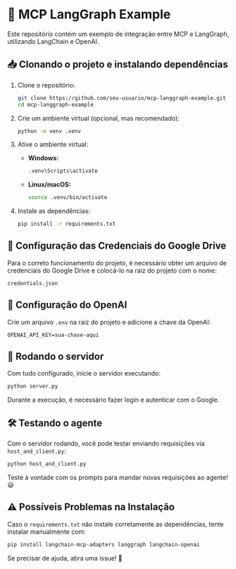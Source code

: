 # 📌 MCP LangGraph Example

Este repositório contém um exemplo de integração entre MCP e LangGraph, utilizando LangChain e OpenAI.

## 📥 Clonando o projeto e instalando dependências

1. Clone o repositório:
   ```sh
   git clone https://github.com/seu-usuario/mcp-langgraph-example.git
   cd mcp-langgraph-example
   ```

2. Crie um ambiente virtual (opcional, mas recomendado):
   ```sh
   python -m venv .venv
   ```

3. Ative o ambiente virtual:
   - **Windows:**
     ```sh
     .venv\Scripts\activate
     ```
   - **Linux/macOS:**
     ```sh
     source .venv/bin/activate
     ```

4. Instale as dependências:
   ```sh
   pip install -r requirements.txt
   ```

## 📄 Configuração das Credenciais do Google Drive

Para o correto funcionamento do projeto, é necessário obter um arquivo de credenciais do Google Drive e colocá-lo na raiz do projeto com o nome:

```
credentials.json
```

## 🔑 Configuração do OpenAI

Crie um arquivo `.env` na raiz do projeto e adicione a chave da OpenAI:

```
OPENAI_API_KEY=sua-chave-aqui
```

## 🚀 Rodando o servidor

Com tudo configurado, inicie o servidor executando:

```sh
python server.py
```

Durante a execução, é necessário fazer login e autenticar com o Google.

## 🛠 Testando o agente

Com o servidor rodando, você pode testar enviando requisições via `host_and_client.py`:

```sh
python host_and_client.py
```

Teste à vontade com os prompts para mandar novas requisições ao agente! 😃

## ⚠️ Possíveis Problemas na Instalação

Caso o `requirements.txt` não instale corretamente as dependências, tente instalar manualmente com:

```sh
pip install langchain-mcp-adapters langgraph langchain-openai
```

Se precisar de ajuda, abra uma issue! 🚀
